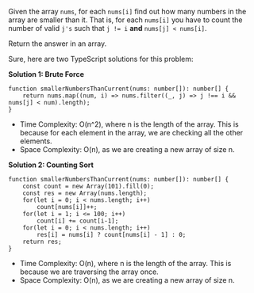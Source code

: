 Given the array `nums`, for each `nums[i]` find out how many numbers in the array are smaller than it. That is, for each `nums[i]` you have to count the number of valid `j's` such that `j != i` **and** `nums[j] < nums[i]`.

Return the answer in an array.

Sure, here are two TypeScript solutions for this problem:

**Solution 1: Brute Force**

```tsx
function smallerNumbersThanCurrent(nums: number[]): number[] {
    return nums.map((num, i) => nums.filter((_, j) => j !== i && nums[j] < num).length);
}

```

- Time Complexity: O(n^2), where n is the length of the array. This is because for each element in the array, we are checking all the other elements.
- Space Complexity: O(n), as we are creating a new array of size n.

**Solution 2: Counting Sort**

```tsx
function smallerNumbersThanCurrent(nums: number[]): number[] {
    const count = new Array(101).fill(0);
    const res = new Array(nums.length);
    for(let i = 0; i < nums.length; i++)
        count[nums[i]]++;
    for(let i = 1; i <= 100; i++)
        count[i] += count[i-1];
    for(let i = 0; i < nums.length; i++)
        res[i] = nums[i] ? count[nums[i] - 1] : 0;
    return res;
}

```

- Time Complexity: O(n), where n is the length of the array. This is because we are traversing the array once.
- Space Complexity: O(n), as we are creating a new array of size n.
